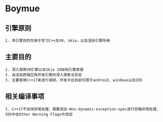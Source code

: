 # Boymue

## 引擎原则
```
1. 本引擎目的仅用于学习C++及V8, skia，以及渲染引擎所用
```

## 主要目的
```
1. 深入探索V8引擎以及Skia 2d绘制引擎原理
2. 自渲染跨端应用开发引擎的深入探索与实验
3. 主要使用C++17来进行调研，开发平台目前仅限于android, windows以及IOS
```
## 相关编译事项
```
1. C++17不支持异常处理，需要添加-Wno-dynamic-exception-spec进行忽略异常处理, IOS中在Other Warning Flags中添加
```